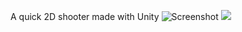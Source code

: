 A quick 2D shooter made with Unity
![Screenshot](https://imgur.com/GhSOrME)
<img src="https://github.com/dzejkob1218/ok-zombie/blob/main/gifs/fight.gif" />
<blockquote class="imgur-embed-pub" lang="en" data-id="a/kgFAGFG" data-context="false" ><a href="//imgur.com/a/kgFAGFG"></a></blockquote><script async src="//s.imgur.com/min/embed.js" charset="utf-8"></script>
